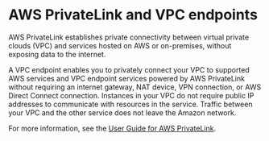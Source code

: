 # AWS PrivateLink and VPC endpoints<a name="endpoint-services-overview"></a>

AWS PrivateLink establishes private connectivity between virtual private clouds \(VPC\) and services hosted on AWS or on\-premises, without exposing data to the internet\.

A VPC endpoint enables you to privately connect your VPC to supported AWS services and VPC endpoint services powered by AWS PrivateLink without requiring an internet gateway, NAT device, VPN connection, or AWS Direct Connect connection\. Instances in your VPC do not require public IP addresses to communicate with resources in the service\. Traffic between your VPC and the other service does not leave the Amazon network\.

For more information, see the [User Guide for AWS PrivateLink](https://docs.aws.amazon.com/vpc/latest/privatelink/)\.